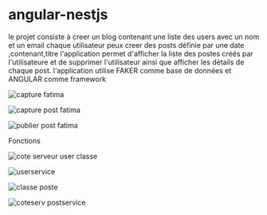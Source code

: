 # angular-nestjs
le projet consiste à creer un blog contenant une liste des users avec un nom et un email
chaque utilisateur peux creer des posts définie par une date ,contenant,titre
l'application permet d'afficher la liste des postes créés par l'utilisateure et de supprimer l'utilisateur ainsi que
afficher les détails de chaque post.
l'application utilise FAKER comme base de données et ANGULAR comme framework

![capture fatima](https://user-images.githubusercontent.com/46228917/50551942-3883ff80-0c81-11e9-85a6-4e1d2953a05c.PNG)

![capture post fatima](https://user-images.githubusercontent.com/46228917/50551946-446fc180-0c81-11e9-8cb8-5c36e0eb9ffa.PNG)


![publier post fatima](https://user-images.githubusercontent.com/46228917/50551958-68330780-0c81-11e9-8bad-e80e45c12076.PNG)


Fonctions

![cote serveur user classe](https://user-images.githubusercontent.com/46228917/50551957-62d5bd00-0c81-11e9-8f21-2ce164ce0699.PNG)





![userservice](https://user-images.githubusercontent.com/46228917/50551959-6c5f2500-0c81-11e9-9516-06c0ccecb96c.PNG)




![classe poste](https://user-images.githubusercontent.com/46228917/50551952-518cb080-0c81-11e9-9453-fe9f44e93dff.PNG)

![coteserv postservice](https://user-images.githubusercontent.com/46228917/50552046-0a9fba80-0c83-11e9-9ee2-db9af76eb655.PNG)
